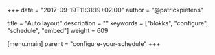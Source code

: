 +++
date            = "2017-09-19T11:31:19+02:00"
author          = "@patrickpietens"

title           = "Auto layout"
description     = ""
keywords        = ["blokks", "configure", "schedule", "embed"]
weight          = 609

[menu.main]
parent          = "configure-your-schedule"
+++
